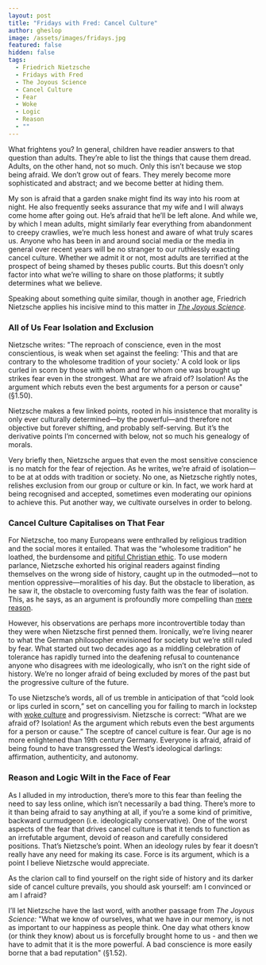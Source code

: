 ```yaml
---
layout: post
title: "Fridays with Fred: Cancel Culture"
author: gheslop
image: /assets/images/fridays.jpg
featured: false
hidden: false
tags:
  - Friedrich Nietzsche
  - Fridays with Fred
  - The Joyous Science
  - Cancel Culture
  - Fear
  - Woke
  - Logic
  - Reason
  - ""
---
```

What frightens you? In general, children have readier answers to that question than adults. They’re able to list the things that cause them dread. Adults, on the other hand, not so much. Only this isn’t because we stop being afraid. We don’t grow out of fears. They merely become more sophisticated and abstract; and we become better at hiding them.

My son is afraid that a garden snake might find its way into his room at night. He also frequently seeks assurance that my wife and I will always come home after going out. He’s afraid that he’ll be left alone. And while we, by which I mean adults, might similarly fear everything from abandonment to creepy crawlies, we’re much less honest and aware of what truly scares us. Anyone who has been in and around social media or the media in general over recent years will be no stranger to our ruthlessly exacting cancel culture. Whether we admit it or not, most adults are terrified at the prospect of being shamed by theses public courts. But this doesn’t only factor into what we’re willing to share on those platforms; it subtly determines what we believe.

Speaking about something quite similar, though in another age, Friedrich Nietzsche applies his incisive mind to this matter in [*The* *Joyous Science*](https://en.wikipedia.org/wiki/The_Gay_Science).

### All of Us Fear Isolation and Exclusion

Nietzsche writes: "The reproach of conscience, even in the most conscientious, is weak when set against the feeling: 'This and that are contrary to the wholesome tradition of your society.' A cold look or lips curled in scorn by those with whom and for whom one was brought up strikes fear even in the strongest. What are we afraid of? Isolation! As the argument which rebuts even the best arguments for a person or cause" (§1.50).

Nietzsche makes a few linked points, rooted in his insistence that morality is only ever culturally determined—by the powerful—and therefore not objective but forever shifting, and probably self-serving. But it’s the derivative points I’m concerned with below, not so much his genealogy of morals.

Very briefly then, Nietzsche argues that even the most sensitive conscience is no match for the fear of rejection. As he writes, we’re afraid of isolation—to be at at odds with tradition or society. No one, as Nietzsche rightly notes, relishes exclusion from our group or culture or kin. In fact, we work hard at being recognised and accepted, sometimes even moderating our opinions to achieve this. Put another way, we cultivate ourselves in order to belong.

### Cancel Culture Capitalises on That Fear

For Nietzsche, too many Europeans were enthralled by religious tradition and the social mores it entailed. That was the “wholesome tradition” he loathed, the burdensome and [pitiful Christian ethic](https://rekindle.co.za/content/2022-11-04-fridays-with-fred-pitiful-christians). To use modern parlance, Nietzsche exhorted his original readers against finding themselves on the wrong side of history, caught up in the outmoded—not to mention oppressive—moralities of his day. But the obstacle to liberation, as he saw it, the obstacle to overcoming fusty faith was the fear of isolation. This, as he says, as an argument is profoundly more compelling than [mere reason](https://rekindle.co.za/content/2020-10-08-a-note-on-satire).

However, his observations are perhaps more incontrovertible today than they were when Nietzsche first penned them. Ironically, we’re living nearer to what the German philosopher envisioned for society but we’re still ruled by fear. What started out two decades ago as a middling celebration of tolerance has rapidly turned into the deafening refusal to countenance anyone who disagrees with me ideologically, who isn’t on the right side of history. We’re no longer afraid of being excluded by mores of the past but the progressive culture of the future.

To use Nietzsche’s words, all of us tremble in anticipation of that “cold look or lips curled in scorn,” set on cancelling you for failing to march in lockstep with [woke culture](https://rekindle.co.za/content/2020-10-30-fridays-with-fred-nietzsche) and progressivism. Nietzsche is correct: “What are we afraid of? Isolation! As the argument which rebuts even the best arguments for a person or cause.” The sceptre of cancel culture is fear. Our age is no more enlightened than 19th century Germany. Everyone is afraid, afraid of being found to have transgressed the West’s ideological darlings: affirmation, authenticity, and autonomy.

### Reason and Logic Wilt in the Face of Fear

As I alluded in my introduction, there’s more to this fear than feeling the need to say less online, which isn’t necessarily a bad thing. There’s more to it than being afraid to say anything at all, if you’re a some kind of primitive, backward curmudgeon (i.e. ideologically conservative). One of the worst aspects of the fear that drives cancel culture is that it tends to function as an irrefutable argument, devoid of reason and carefully considered positions. That’s Nietzsche’s point. When an ideology rules by fear it doesn’t really have any need for making its case. Force is its argument, which is a point I believe Nietzsche would appreciate.

As the clarion call to find yourself on the right side of history and its darker side of cancel culture prevails, you should ask yourself: am I convinced or am I afraid?

I’ll let Nietzsche have the last word, with another passage from *The Joyous Science:* "What we know of ourselves, what we have in our memory, is not as important to our happiness as people think. One day what others know (or think they know) about us is forcefully brought home to us - and then we have to admit that it is the more powerful. A bad conscience is more easily borne that a bad reputation" (§1.52).